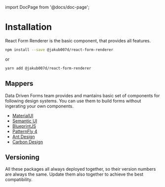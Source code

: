 import DocPage from '@docs/doc-page';

<DocPage>

# Installation

React Form Renderer is the basic component, that provides all features.

```bash
npm install --save @jakub007d/react-form-renderer
```
or
```bash
yarn add @jakub007d/react-form-renderer
```

## Mappers

Data Driven Forms team provides and mantains basic set of components for following design systems. You can use them to build forms without ingerating your own components.

- [MaterialUI](/provided-mappers/mui-component-mapper)
- [Semantic UI](/provided-mappers/suir-component-mapper)
- [BlueprintJS](/provided-mappers/blueprint-component-mapper)
- [PatternFly 4](/provided-mappers/pf4-component-mapper)
- [Ant Design](/provided-mappers/ant-component-mapper)
- [Carbon Design](/provided-mappers/carbon-component-mapper)

## Versioning

All these packages all always deployed together, so their version numbers are always the same. Update them also together to achieve the best compatibility.

</DocPage>
